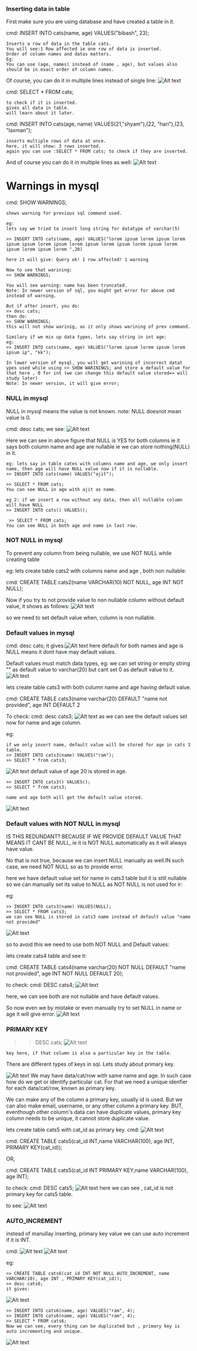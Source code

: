 ### Inserting data in table

First make sure you are using database and have created a table in it.

cmd: INSERT INTO cats(name, age) VALUES("bibash", 23);

    Inserts a row of data in the table cats.
    You will see:1 Row affected ie one row of data is inserted.
    Order of column names and datas matters.
    Eg:
    You can use (age, names) instead of (name , age), but values also should be in exact order of column names.

Of course, you can do it in multiple lines instead of single line:
![Alt text](image-24.png)

cmd: SELECT \* FROM cats;

    to check if it is inserted.
    gives all data in table.
    will learn about it later.

cmd: INSERT INTO cats(age, name) VALUES(21,"shyam"),(22, "hari"),(23, "laxman");

    inserts multiple rows of data at once.
    here, it will show: 3 rows inserted.
    again you can use :SELECT * FROM cats; to check if they are inserted.

And of course you can do it in multiple lines as well:
![Alt text](image-25.png)

# Warnings in mysql

cmd: SHOW WARNINGS;

    shows warning for previous sql command used.

    eg:
    lets say we tried to insert long string for datatype of varchar(5)

    >> INSERT INTO cats(name, age) VALUES("lorem ipsum lorem ipsum lorem ipsum ipsum lorem ipsum lorem ipsum lorem ipsum lorem ipsum lorem ipsum lorem ipsum lorem ",20)

    here it will give: Query ok! 1 row affected! 1 warning

    Now to see that warining:
    >> SHOW WARNINGS;

    You will see warning: name has been truncated.
    Note: In newer version of sql, you might get error for above cmd instead of warning.

    But if after insert, you do:
    >> desc cats;
    then do:
    >> SHOW WARNINGS;
    this will not show warinig, as it only shows warining of prev command.

    Similary if we mix up data types, lets say string in int age:
    eg:
    >> INSERT INTO cats(name, age) VALUES("lorem ipsum lorem ipsum lorem ipsum ip", "kk");

    In lower version of mysql, you will get warining of incorrect datat ypes used while using >> SHOW WARININGS; and store a default value for that here , 0 for int (we can change this default value stored=> will study later)
    Note: In newer version, it will give error;

### NULL in mysql

NULL in mysql means the value is not known.
note: NULL doesnot mean value is 0.

cmd: desc cats;
we see:
![Alt text](image-26.png)

Here we can see in above figure that NULL is YES for both columns ie it says both column name and age are nullable ie we can store nothing(NULL) in it.

    eg: lets say in table cates with columns name and age, we only insert name, then age will have NULL value now if it is nullable.
    >> INSERT INTO cats(name) VALUES("ajit");

    >> SELECT * FROM cats;
    You can see NULL in age with ajit as name.

    eg 2: if we insert a row without any data, then all nullable column will have NULL
    >> INSERT INTO cats() VALUES();

     >> SELECT * FROM cats;
    You can see NULL in both age and name in last row.

### NOT NULL in mysql

To prevent any column from being nullable, we use NOT NULL while creating table

eg: lets create table cats2 with columns name and age , both non nullable:

cmd: CREATE TABLE cats2(name VARCHAR(10) NOT NULL, age INT NOT NULL);

Now if you try to not provide value to non nullable column without default value, it shows as follows:
![Alt text](image-27.png)

so we need to set default value when, column is non nullable.

### Default values in mysql

cmd: desc cats;
it gives:![Alt text](image-29.png)
here default for both names and age is NULL means it dont have may default values.

Default values must match data types, eg: we can set string or empty string "" as default value to varchar(20) but cant set 0 as default value to it.
![Alt text](image-28.png)

lets create table cats3 with both column name and age having default value.

cmd: CREATE TABLE cats3(name varchar(20) DEFAULT "name not provided", age INT DEFAULT 2

To check:
cmd: desc cats3;
![Alt text](image-30.png)
as we can see the default values set now for name and age column.

eg:

    if we only insert name, default value will be stored for age in cats 3 table.
    >> INSERT INTO cats3(name) VALUES("ram");
    >> SELECT * from cats3;

![Alt text](image-31.png)
default value of age 20 is stored in age.

    >> INSERT INTO cats3() VALUES();
    >> SELECT * from cats3;

    name and age both will get the default value stored.

![Alt text](image-32.png)

### Default values with NOT NULL in mysql

IS THIS REDUNDANT? BECAUSE IF WE PROVIDE DEFAULT VALUE THAT MEANS IT CANT BE NULL, ie it is NOT NULL automatically as it will always have value.

No that is not true, because we can insert NULL manually as well.IN such case, we need NOT NULL so as to provide error.

here we have default value set for name in cats3 table but it is still nullable so we can manually set its value to NULL as NOT NULL is not used for ir:

eg:

    >> INSERT INTO cats3(name) VALUES(NULL);
    >> SELECT * FROM cats3;
    we can see NULL is stored in cats3 name instead of default value "name not provided"

![Alt text](image-33.png)

so to avoid this we need to use both NOT NULL and Default values:

lets create cats4 table and see it:

cmd: CREATE TABLE cats4(name varchar(20) NOT NULL DEFAULT "name not provided", age INT NOT NULL DEFAULT 20);

to check:
cmd: DESC cats4;
![Alt text](image-34.png)

here, we can see both are not nullable and have default values.

So now even we by mistake or even manually try to set NULL in name or age it will give error.
![Alt text](image-35.png)

### PRIMARY KEY

> > DESC cats;
> > ![Alt text](image-36.png)

    key here, if that column is also a particular key in the table.

There are different types of keys in sql. Lets study about primary key.

![Alt text](image-37.png)
We may have data/cat/row with same name and age. In such case how do we get or identify particular cat. For that we need a unique idenfier for each data/cat/row, known as primary key.

We can make any of the column a primary key, usually id is used. But we can also make email, username, or any other column a primary key. BUT, eventhough other column's data can have duplicate values, primary key column needs to be unique, it cannot store duplicate value.

lets create table cats5 with cat_id as primary key.
cmd:
![Alt text](image-38.png)

cmd: CREATE TABLE cats5(cat_id INT,name VARCHAR(100), age INT, PRIMARY KEY(cat_id));

OR,

cmd: CREATE TABLE cats5(cat_id INT PRIMARY KEY,name VARCHAR(100), age INT);

to check:
cmd: DESC cats5;
![Alt text](image-39.png)
here we can see , cat_id is not primary key for cats5 table.

to see:
![Alt text](image-40.png)

### AUTO_INCREMENT

instead of manullay inserting, primary key value we can use auto increment if it is INT.

cmd:
![Alt text](image-42.png)
![Alt text](image-43.png)

eg:

    >> CREATE TABLE cats6(cat_id INT NOT NULL AUTO_INCREMENT, name VARCHAR(10), age INT , PRIMARY KEY(cat_id));
    >> desc cats6;
    it gives:

![Alt text](image-44.png)

    >> INSERT INTO cats6(name, age) VALUES("ram", 4);
    >> INSERT INTO cats6(name, age) VALUES("ram", 4);
    >> SELECT * FROM cats6;
    Now we can see, every thing can be duplicated but , primary key is auto incrementing and unique.

![Alt text](image-45.png)
